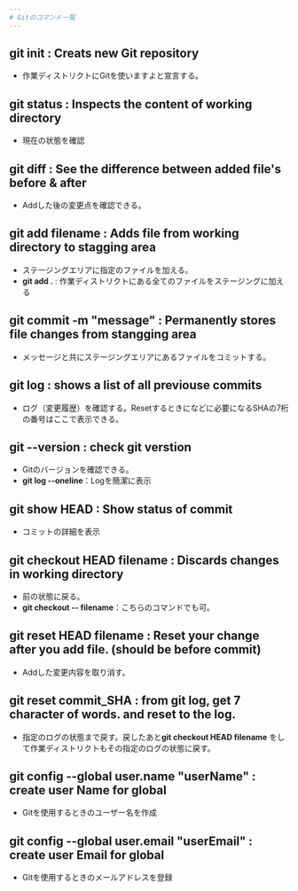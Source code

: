 ```yaml
---
# Gitのコマンド一覧
---
```


## git init : Creats new Git repository
 - 作業ディストリクトにGitを使いますよと宣言する。
 

## git status : Inspects the content of working directory
 - 現在の状態を確認
 
 
## git diff : See the difference between added file's before & after
 - Addした後の変更点を確認できる。


## git add filename : Adds file from working directory to stagging area
 - ステージングエリアに指定のファイルを加える。
 - **git add .** : 作業ディストリクトにある全てのファイルをステージングに加える


## git commit -m "message" : Permanently stores file changes from stangging area
 - メッセージと共にステージングエリアにあるファイルをコミットする。


## git log : shows a list of all previouse commits
 - ログ（変更履歴）を確認する。Resetするときになどに必要になるSHAの7桁の番号はここで表示できる。


## git --version : check git verstion
 - Gitのバージョンを確認できる。
 - **git log --oneline**：Logを簡潔に表示


## git show HEAD : Show status of commit
 - コミットの詳細を表示


## git checkout HEAD filename : Discards changes in working directory
 - 前の状態に戻る。
 - **git checkout -- filename**：こちらのコマンドでも可。
  

## git reset HEAD filename : Reset your change after you add file. (should be before commit)
 - Addした変更内容を取り消す。


## git reset commit_SHA : from git log, get 7 character of words. and reset to the log. 
 - 指定のログの状態まで戻す。戻したあと**git checkout HEAD filename** をして作業ディストリクトもその指定のログの状態に戻す。
 

## git config --global user.name "userName" : create user Name for global
 - Gitを使用するときのユーザー名を作成


## git config --global user.email "userEmail" : create user Email for global
 - Gitを使用するときのメールアドレスを登録

